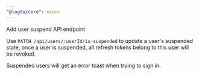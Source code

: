 ```yaml
---
"@logto/core": minor
---
```


Add user suspend API endpoint

Use `PATCH /api/users/:userId/is-suspended` to update a user's suspended state, once a user is suspended, all refresh tokens belong to this user will be revoked.

Suspended users will get an error toast when trying to sign in.
